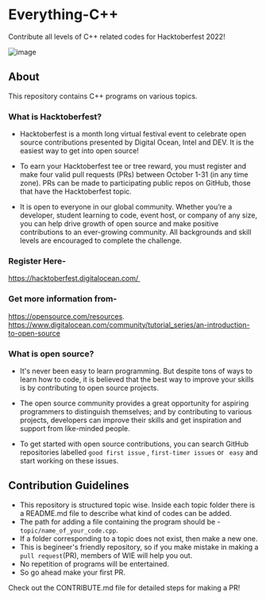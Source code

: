 # Everything-C++
Contribute all levels of C++ related codes for Hacktoberfest 2022!

![image](https://img.evbuc.com/https%3A%2F%2Fcdn.evbuc.com%2Fimages%2F362598579%2F1173638640953%2F1%2Foriginal.20220928-014915?w=1000&auto=format%2Ccompress&q=75&sharp=10&rect=0%2C0%2C4320%2C2160&s=3a7a17c023f469b900297607721d1e2c)


## About

This repository contains C++ programs on various topics.

### What is Hacktoberfest?
- Hacktoberfest  is a month long virtual festival event to celebrate open source contributions presented by Digital Ocean, Intel and DEV. It is the easiest way to get into open source!

- To earn your Hacktoberfest tee or tree reward, you must register and make four valid pull requests (PRs) between October 1-31 (in any time zone). PRs can be made to participating public repos on GitHub, those that have the Hacktoberfest topic. 

- It is open to everyone in our global community. Whether you’re a developer, student learning to code, event host, or company of any size, you can help drive growth of open source and make positive contributions to an ever-growing community. All backgrounds and skill levels are encouraged to complete the challenge.

### Register Here-
https://hacktoberfest.digitalocean.com/ 

### Get more information from-

https://opensource.com/resources.
https://www.digitalocean.com/community/tutorial_series/an-introduction-to-open-source

### What is open source?
- It's never been easy to learn programming. But despite tons of ways to learn how to code, it is believed that the best way to improve your skills is by contributing to open source projects.

- The open source community provides a great opportunity for aspiring programmers to distinguish themselves; and by contributing to various projects, developers can improve their skills and get inspiration and support from like-minded people.

- To get started with open source contributions, you can search GitHub repositories labelled `` good first issue `` , `` first-timer issues `` or `` easy`` and start working on these issues.

## Contribution Guidelines

- This repository is structured topic wise. Inside each topic folder there is a README.md file to describe what kind of codes can be added.
- The path for adding a file containing the program should be - ```topic/name_of_your_code.cpp```.
- If a folder corresponding to a topic does not exist, then make a new one.
- This is begineer's friendly repository, so if you make mistake in making a `pull request`(PR), members of WIE will help you out.
- No repetition of programs will be entertained.
- So go ahead make your first PR.

Check out the CONTRIBUTE.md file for detailed steps for making a PR!

